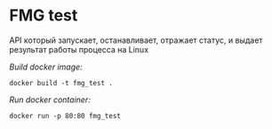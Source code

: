 # FMG test  
API который запускает, останавливает, отражает статус, и выдает результат работы процесса на Linux


*Build docker image:*  

```properties
docker build -t fmg_test .
```  


*Run docker container:*
```properties
docker run -p 80:80 fmg_test
```  




